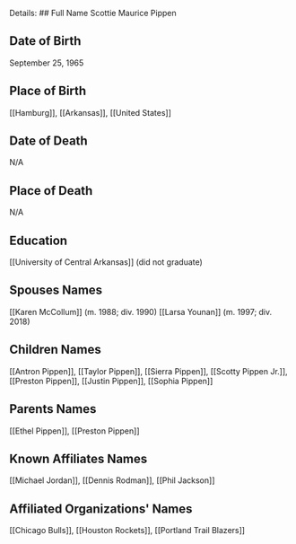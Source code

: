 Details: ## Full Name
Scottie Maurice Pippen

## Date of Birth
September 25, 1965

## Place of Birth
[[Hamburg]], [[Arkansas]], [[United States]]

## Date of Death
N/A

## Place of Death
N/A

## Education
[[University of Central Arkansas]] (did not graduate)

## Spouses Names
[[Karen McCollum]] (m. 1988; div. 1990)
[[Larsa Younan]] (m. 1997; div. 2018)

## Children Names
[[Antron Pippen]], [[Taylor Pippen]], [[Sierra Pippen]], [[Scotty Pippen Jr.]], [[Preston Pippen]], [[Justin Pippen]], [[Sophia Pippen]]

## Parents Names
[[Ethel Pippen]], [[Preston Pippen]]

## Known Affiliates Names
[[Michael Jordan]], [[Dennis Rodman]], [[Phil Jackson]]

## Affiliated Organizations' Names
[[Chicago Bulls]], [[Houston Rockets]], [[Portland Trail Blazers]]

